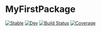 # MyFirstPackage

[![Stable](https://img.shields.io/badge/docs-stable-blue.svg)](https://XintaoFeng.github.io/MyFirstPackage.jl/stable/)
[![Dev](https://img.shields.io/badge/docs-dev-blue.svg)](https://XintaoFeng.github.io/MyFirstPackage.jl/dev/)
[![Build Status](https://github.com/XintaoFeng/MyFirstPackage.jl/actions/workflows/CI.yml/badge.svg?branch=main)](https://github.com/XintaoFeng/MyFirstPackage.jl/actions/workflows/CI.yml?query=branch%3Amain)
[![Coverage](https://codecov.io/gh/XintaoFeng/MyFirstPackage.jl/branch/main/graph/badge.svg)](https://codecov.io/gh/XintaoFeng/MyFirstPackage.jl)
